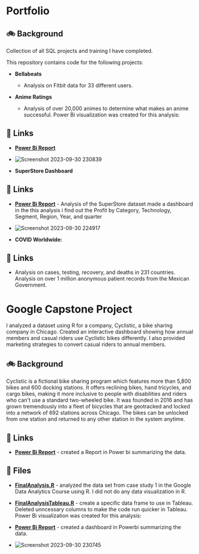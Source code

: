 # Portfolio

## 🚲 Background
Collection of all SQL projects and training I have completed.

This repository contains code for the following projects:

- **Bellabeats**

    -  Analysis on Fitbit data for 33 different users.
  
- **Anime Ratings**

    -  Analysis of over 20,000 animes to determine what makes an anime successful.
      Power Bi visualization was created for this analysis:

## 🔗 Links
 -  [**Power Bi Report**](https://app.powerbi.com/groups/me/reports/b5deaf9e-e0d8-44a1-8e1f-5acdb17d9119/ReportSection?experience=power-bi)


    
- ![**Screenshot 2023-09-30 230839**](https://github.com/FarazTheAnalyst/Portfolio/assets/110542630/5b34d17a-ee37-4fc3-8706-b313fab9d2db)

- **SuperStore Dashboard**   
    
## 🔗 Links   

- [**Power Bi Report**](https://app.powerbi.com/groups/me/reports/4b4a62ed-a139-4bb3-95fb-d7f9cc3fa583/ReportSection?experience=power-bi) -  Analysis of the SuperStore dataset made a dashboard in the this analysis
       i find out the
       Profit by Category, Technology, Segment, Region, Year, and quarter

  
- ![**Screenshot 2023-09-30 224917**](https://github.com/FarazTheAnalyst/Portfolio/assets/110542630/aabc0305-0f99-436f-9880-2be7d31f3be6)


- **COVID Worldwide:**

## 🔗 Links
   -   Analysis on cases, testing, recovery, and deaths in 231 countries.
        Analysis on over 1 million anonymous patient records from the Mexican Government.

# Google Capstone Project

I analyzed a dataset using R for a company, Cyclistic, a bike sharing company in Chicago. Created an interactive dashboard showing how annual members and casual riders use Cyclistic bikes differently. I also provided marketing strategies to convert casual riders to annual members. 

## 🚲 Background
Cyclistic is a fictional bike sharing program which features more than 5,800 bikes and 600 docking stations. It offers reclining bikes, hand tricycles, and cargo bikes, making it more inclusive to people with disabilities and riders who can't use a standard two-wheeled bike. It was founded in 2016 and has grown tremendously into a fleet of bicycles that are geotracked and locked into a network of 692 stations across Chicago. The bikes can be unlocked from one station and returned to any other station in the system anytime. 

## 🔗 Links
- [**Power Bi Report**](https://public.tableau.com/views/GoogleCapstoneProjectCyclistic/Dashboard?:language=en-US&:display_count=n&:origin=viz_share_link) - created a Report in Power bi summarizing the data.

## 📁 Files
- [**FinalAnalysis.R**](https://github.com/kellyjadams/GoogleCapstoneProject/blob/main/FinalAnalysis.R) - analyzed the data set from case study 1 in the Google Data Analytics Course using R. I did not do any data visualization in R. 
- [**FinalAnalysisTableau.R**](https://github.com/kellyjadams/GoogleCapstoneProject/blob/main/FinalAnalysisTableau.R) - create a specific data frame to use in Tableau. Deleted unncessary columns to make the code run quicker in Tableau.
    Power Bi visualization was created for this analysis:

-  [**Power Bi Report**](https://app.powerbi.com/groups/me/reports/1e780423-7103-429a-8b46-bf84f6c48198/ReportSection5942ecf7ae0e940e0435?experience=power-bi) - created a dashboard in Powerbi summarizing the data.
  
- ![Screenshot 2023-09-30 230745](https://github.com/FarazTheAnalyst/Portfolio/assets/110542630/eb6884b6-518a-4e6b-8232-9104aef7c178)


